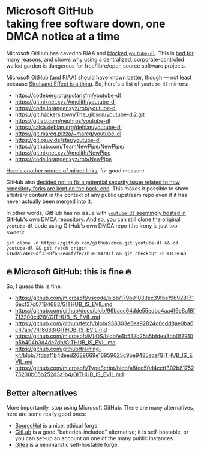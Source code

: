 # Microsoft GitHub<br/>taking free software down, one DMCA notice at a time

Microsoft GitHub has caved to RIAA and [blocked `youtube-dl`](). This is [bad for many reasons](https://freedom.press/news/riaa-github-youtube-dl-journalist-tool/), and shows why using a centralized, corporate-controled walled garden is dangerous for free/libre/open source software projects.

Microsoft GitHub (and RIAA) should have known better, though &mdash; not least because [Streisand Effect is a thing](https://en.wikipedia.org/wiki/Streisand_effect). So, here's a list of `youtube-dl` mirrors:
 - https://codeberg.org/polarisfm/youtube-dl
 - https://git.nixnet.xyz/Amolith/youtube-dl
 - https://code.loranger.xyz/rob/youtube-dl
 - https://git.hackers.town/The_gibson/youtube-dl2.git
 - https://gitlab.com/nephros/youtube-dl
 - https://salsa.debian.org/debian/youtube-dl
 - https://git.marcg.pizza/~marcg/youtube-dl
 - https://git.osuv.de/star/youtube-dl
 - https://github.com/TeamNewPipe/NewPipe/
 - https://git.nixnet.xyz/Amolith/NewPipe
 - https://code.loranger.xyz/rob/NewPipe
 
[Here's another source of mirror links](https://docs.nixnet.services/Mirror_lists), for good measure.

GitHub also [decided not to fix a potential security issue related to how repository forks are kept on the back-end](https://iain.learmonth.me/blog/2019/2019w371/). This makes it possible to show arbitrary content in the context of any public upstream repo even if it has never actually been merged into it.

In other words, GitHub has no issue with [`youtube-dl` seemingly hosted in GitHub's own DMCA repository](https://github.com/github/dmca/tree/416da574ec0df3388f652e44f7fe71b1e3a4701f).  And so, you can still clone the original `youtube-dl` code using GitHub's own DMCA repo (the irony is just too sweet):
```
git clone -n https://github.com/github/dmca.git youtube-dl && cd youtube-dl && git fetch origin 416da574ec0df3388f652e44f7fe71b1e3a4701f && git checkout FETCH_HEAD
```

## 🔥 Microsoft GitHub: this is fine 🔥

So, I guess this is fine:
 - https://github.com/microsoft/vscode/blob/179b91033ec39fbef969281716ecf37c07184683/GITHUB_IS_EVIL.md
 - https://github.com/github/docs/blob/96bacc64dde55edbc4aa4f6e6a18f713200cd28f/GITHUB_IS_EVIL.md
 - https://github.com/github/fetch/blob/938303e5ea92824c0cdd8ae0ba6c47ab77418d33/GITHUB_IS_EVIL.md
 - https://github.com/microsoft/MLOS/blob/e4b537d25a5bfdea3bb0f2910b5b404b3d4de7db/GITHUB_IS_EVIL.md
 - https://github.com/github/training-kit/blob/7fdaaf1b4deed2689669e16959625c9be9485ace/GITHUB_IS_EVIL.md
 - https://github.com/microsoft/TypeScript/blob/a8fcd50d4ccff302b8175275230b05b252d3a1b4/GITHUB_IS_EVIL.md


## Better alternatives

More importantly, stop using Microsoft GitHub. There are many alternatives, here are some really good ones:

 - [SourceHut](https://sr.ht/) is a nice, ethical forge.
 - [GitLab](https://gitlab.com/) is a good "batteries-included" alternative; it is self-hostable, or you can set-up an account on one of the many public instances.
 - [Gitea](https://gitea.io/en-us/) is a minimalistic self-hostable forge.
